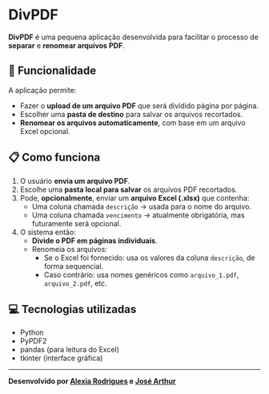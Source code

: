 # DivPDF

**DivPDF** é uma pequena aplicação desenvolvida para facilitar o processo de **separar** e **renomear arquivos PDF**.

## 🎯 Funcionalidade

A aplicação permite:

- Fazer o **upload de um arquivo PDF** que será dividido página por página.
- Escolher uma **pasta de destino** para salvar os arquivos recortados.
- **Renomear os arquivos automaticamente**, com base em um arquivo Excel opcional.

## 📋 Como funciona

1. O usuário **envia um arquivo PDF**.
2. Escolhe uma **pasta local para salvar** os arquivos PDF recortados.
3. Pode, **opcionalmente**, enviar um **arquivo Excel (.xlsx)** que contenha:
   - Uma coluna chamada `descrição` → usada para o nome do arquivo.
   - Uma coluna chamada `vencimento` → atualmente obrigatória, mas futuramente será opcional.
4. O sistema então:
   - **Divide o PDF em páginas individuais**.
   - Renomeia os arquivos:
     - Se o Excel foi fornecido: usa os valores da coluna `descrição`, de forma sequencial.
     - Caso contrário: usa nomes genéricos como `arquivo_1.pdf`, `arquivo_2.pdf`, etc.

## 💻 Tecnologias utilizadas

- Python
- PyPDF2 
- pandas (para leitura do Excel)
- tkinter (interface gráfica)

---

**Desenvolvido por [Alexia Rodrigues](https://github.com/alexias1) e [José Arthur](https://github.com/WellPertter)**
